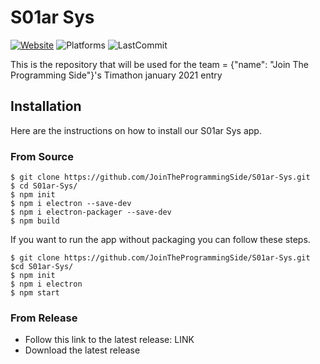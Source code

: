 # S01ar Sys

[![Website](https://img.shields.io/badge/Website-https://github.io/JoinTheProgrammingSide-242424?style=for-the-badge)](https://github.io)
![Platforms](https://img.shields.io/badge/Platforms-Windows%20%26%26%20Linux%20%26%26%20MacOs-242424?style=for-the-badge)
![LastCommit](https://img.shields.io/github/last-commit/JoinTheProgrammingSide/S01ar-Sys?color=242424&style=for-the-badge)

This is the repository that will be used for the team = {"name": "Join The Programming Side"}'s Timathon january 2021 entry

## Installation

Here are the instructions on how to install our S01ar Sys app.

### From Source

    $ git clone https://github.com/JoinTheProgrammingSide/S01ar-Sys.git
    $ cd S01ar-Sys/
    $ npm init
    $ npm i electron --save-dev
    $ npm i electron-packager --save-dev
    $ npm build

If you want to run the app without packaging you can follow these steps.

    $ git clone https://github.com/JoinTheProgrammingSide/S01ar-Sys.git
    $cd S01ar-Sys/
    $ npm init
    $ npm i electron
    $ npm start

### From Release

- Follow this link to the latest release: LINK
- Download the latest release
